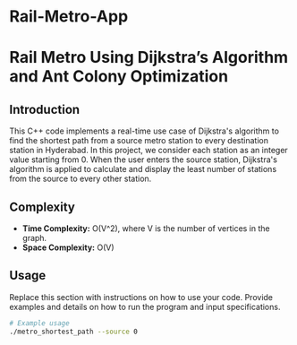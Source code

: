 # Rail-Metro-App

# Rail Metro Using Dijkstra’s Algorithm and Ant Colony Optimization

## Introduction

This C++ code implements a real-time use case of Dijkstra's algorithm to find the shortest path from a source metro station to every destination station in Hyderabad. In this project, we consider each station as an integer value starting from 0. When the user enters the source station, Dijkstra's algorithm is applied to calculate and display the least number of stations from the source to every other station.

## Complexity

- **Time Complexity:** O(V^2), where V is the number of vertices in the graph.
- **Space Complexity:** O(V)

## Usage

Replace this section with instructions on how to use your code. Provide examples and details on how to run the program and input specifications.

```bash
# Example usage
./metro_shortest_path --source 0


